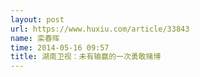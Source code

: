 ```yaml
---
layout: post
url: https://www.huxiu.com/article/33843
name: 栾春晖
time: 2014-05-16 09:57
title: 湖南卫视：未有输赢的一次勇敢赌博
---
```

